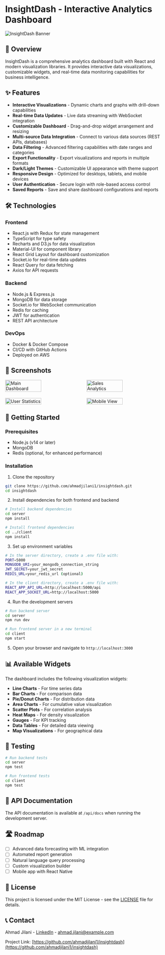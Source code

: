 # InsightDash - Interactive Analytics Dashboard

![InsightDash Banner](https://via.placeholder.com/800x200?text=InsightDash+Analytics+Platform)

## 🚀 Overview

InsightDash is a comprehensive analytics dashboard built with React and modern visualization libraries. It provides interactive data visualizations, customizable widgets, and real-time data monitoring capabilities for business intelligence.

## ✨ Features

- **Interactive Visualizations** - Dynamic charts and graphs with drill-down capabilities
- **Real-time Data Updates** - Live data streaming with WebSocket integration
- **Customizable Dashboard** - Drag-and-drop widget arrangement and resizing
- **Multi-source Data Integration** - Connect to various data sources (REST APIs, databases)
- **Data Filtering** - Advanced filtering capabilities with date ranges and categories
- **Export Functionality** - Export visualizations and reports in multiple formats
- **Dark/Light Themes** - Customizable UI appearance with theme support
- **Responsive Design** - Optimized for desktops, tablets, and mobile devices
- **User Authentication** - Secure login with role-based access control
- **Saved Reports** - Save and share dashboard configurations and reports

## 🛠️ Technologies

### Frontend
- React.js with Redux for state management
- TypeScript for type safety
- Recharts and D3.js for data visualization
- Material-UI for component library
- React Grid Layout for dashboard customization
- Socket.io for real-time data updates
- React Query for data fetching
- Axios for API requests

### Backend
- Node.js & Express.js
- MongoDB for data storage
- Socket.io for WebSocket communication
- Redis for caching
- JWT for authentication
- REST API architecture

### DevOps
- Docker & Docker Compose
- CI/CD with GitHub Actions
- Deployed on AWS

## 📸 Screenshots

<div style="display: flex; justify-content: space-between; margin-bottom: 20px;">
    <img src="https://via.placeholder.com/400x200?text=Main+Dashboard" alt="Main Dashboard" width="48%"/>
    <img src="https://via.placeholder.com/400x200?text=Sales+Analytics" alt="Sales Analytics" width="48%"/>
</div>
<div style="display: flex; justify-content: space-between;">
    <img src="https://via.placeholder.com/400x200?text=User+Statistics" alt="User Statistics" width="48%"/>
    <img src="https://via.placeholder.com/400x200?text=Mobile+View" alt="Mobile View" width="48%"/>
</div>

## 🚀 Getting Started

### Prerequisites
- Node.js (v14 or later)
- MongoDB
- Redis (optional, for enhanced performance)

### Installation

1. Clone the repository
```bash
git clone https://github.com/ahmadjilani1/insightdash.git
cd insightdash
```

2. Install dependencies for both frontend and backend
```bash
# Install backend dependencies
cd server
npm install

# Install frontend dependencies
cd ../client
npm install
```

3. Set up environment variables
```bash
# In the server directory, create a .env file with:
PORT=5000
MONGODB_URI=your_mongodb_connection_string
JWT_SECRET=your_jwt_secret
REDIS_URL=your_redis_url (optional)

# In the client directory, create a .env file with:
REACT_APP_API_URL=http://localhost:5000/api
REACT_APP_SOCKET_URL=http://localhost:5000
```

4. Run the development servers
```bash
# Run backend server
cd server
npm run dev

# Run frontend server in a new terminal
cd client
npm start
```

5. Open your browser and navigate to `http://localhost:3000`

## 📊 Available Widgets

The dashboard includes the following visualization widgets:
- **Line Charts** - For time series data
- **Bar Charts** - For comparison data
- **Pie/Donut Charts** - For distribution data
- **Area Charts** - For cumulative value visualization
- **Scatter Plots** - For correlation analysis
- **Heat Maps** - For density visualization
- **Gauges** - For KPI tracking
- **Data Tables** - For detailed data viewing
- **Map Visualizations** - For geographical data

## 🧪 Testing

```bash
# Run backend tests
cd server
npm test

# Run frontend tests
cd client
npm test
```

## 📝 API Documentation

The API documentation is available at `/api/docs` when running the development server.

## 🛣️ Roadmap

- [ ] Advanced data forecasting with ML integration
- [ ] Automated report generation
- [ ] Natural language query processing
- [ ] Custom visualization builder
- [ ] Mobile app with React Native

## 📄 License

This project is licensed under the MIT License - see the [LICENSE](LICENSE) file for details.

## 📞 Contact

Ahmad Jilani - [LinkedIn](https://linkedin.com/in/ahmadjilani) - ahmad.jilani@example.com

Project Link: [https://github.com/ahmadjilani1/insightdash](https://github.com/ahmadjilani1/insightdash)
